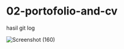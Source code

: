# 02-portofolio-and-cv

hasil git log

![Screenshot (160)](https://user-images.githubusercontent.com/90668216/134152557-7de67407-a2e0-4315-97ac-17549ba08a70.png)
